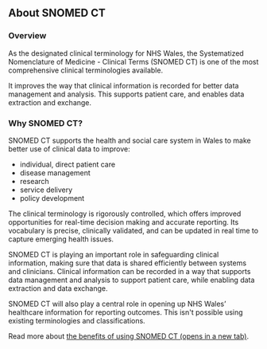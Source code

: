 ## About SNOMED CT

### Overview

As the designated clinical terminology for NHS Wales, the Systematized Nomenclature of Medicine - Clinical Terms (SNOMED CT) is one of the most comprehensive clinical terminologies available.

It improves the way that clinical information is recorded for better data management and analysis. This supports patient care, and enables data extraction and exchange.

### Why SNOMED CT?

SNOMED CT supports the health and social care system in Wales to make better use of clinical data to improve:

*   individual, direct patient care
*   disease management
*   research
*   service delivery
*   policy development

The clinical terminology is rigorously controlled, which offers improved opportunities for real-time decision making and accurate reporting. Its vocabulary is precise, clinically validated, and can be updated in real time to capture emerging health issues.

SNOMED CT is playing an important role in safeguarding clinical information, making sure that data is shared efficiently between systems and clinicians. Clinical information can be recorded in a way that supports data management and analysis to support patient care, while enabling data extraction and data exchange.

SNOMED CT will also play a central role in opening up NHS Wales’ healthcare information for reporting outcomes. This isn't possible using existing terminologies and classifications.

Read more about [the benefits of using SNOMED CT (opens in a new tab)](https://www.snomed.org/snomed-ct/why-snomed-ct).
